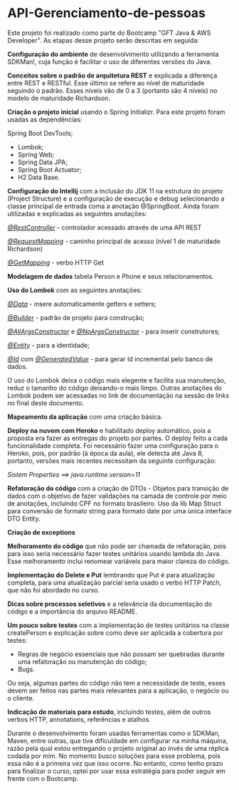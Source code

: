 # API-Gerenciamento-de-pessoas

Este projeto foi realizado como parte do Bootcamp "GFT Java & AWS Developer".
As etapas desse projeto serão descritas em seguida:


**Configuração do ambiente** de desenvolvimento utilizando a ferramenta SDKMan!, cuja função é facilitar o uso de diferentes versões do Java.


**Conceitos sobre o padrão de arquitetura REST** e explicada a diferença entre REST e RESTful. Esse último se refere ao nível de maturidade seguindo o padrão. Esses níveis vão de 0 a 3 (portanto são 4 níveis) no modelo de maturidade Richardson.


**Criação o projeto inicial** usando o Spring Initializr. Para este projeto foram usadas as dependências:

Spring Boot DevTools;
* Lombok;
* Spring Web;
* Spring Data JPA;
* Spring Boot Actuator;
* H2 Data Base.



**Configuração do Intellij** com a inclusão do JDK 11 na estrutura do projeto (Project Structure) e a configuração de execução e debug selecionando a classe principal de entrada coma a anotação @SpringBoot. Ainda foram utilizadas e explicadas as seguintes anotações:

<ins>*@RestController*</ins> - controlador acessado através de uma API REST

<ins>*@RequestMapping*</ins> - caminho principal de acesso (nível 1 de maturidade Richardson)

<ins>*@GetMapping*</ins> - verbo HTTP Get


**Modelagem de dados** tabela Person e Phone e seus relacionamentos.


**Uso do Lombok** com as seguintes anotações:

<ins>*@Data*</ins> - insere automaticamente getters e setters;

<ins>*@Builder*</ins> - padrão de projeto para construção;

<ins>*@AllArgsConstructor*</ins> e <ins>*@NoArgsConstructor*</ins> - para inserir construtores;

<ins>*@Entity*</ins> - para a identidade;

<ins>*@Id*</ins> com <ins>*@GeneratedValue*</ins> - para gerar Id incremental pelo banco de dados.


O uso do Lombok deixa o código mais elegente e facilita sua manutenção, reduz o tamanho do código deixando-o mais limpo. Outras anotações do Lombok podem ser acessadas no link de documentação na sessão de links no final deste documento.


**Mapeamento da aplicação** com uma criação básica.


**Deploy na nuvem com Heroko** e habilitado deploy automático, pois a proposta era fazer as entregas do projeto por partes. O deploy feito a cada funcionalidade completa. Foi necessário fazer uma configuração para o Heroko, pois, por padrão (à época da aula), ele detecta até Java 8, portanto, versões mais recentes necessitam da seguinte configuração:

*Sistem Properties ==> java.runtime.version=11*


**Refatoração do código** com a criação de DTOs - Objetos para transição de dados com o objetivo de fazer validações na camada de controle por meio de anotações, incluindo CPF no formato brasileiro. Uso da lib Map Struct para conversão de formato string para formato date por uma única interface DTO Entity.


**Criação de exceptions**


**Melhoramento do código** que não pode ser chamada de refatoração, pois para isso seria necessário fazer testes unitários usando lambda do Java. Esse melhoramento inclui renomear variáveis para maior clareza do código.


**Implementação do Delete e Put** lembrando que Put é para atualização completa, para uma atualização parcial seria usado o verbo HTTP Patch, que não foi abordado no curso.


**Dicas sobre processos seletivos** e a relevância da documentação do código e a importância do arquivo README.


**Um pouco sobre testes** com a implementação de testes unitários na classe createPerson e explicação sobre como deve ser aplicada a cobertura por testes:

* Regras de negócio essenciais que não possam ser quebradas durante uma refatoração ou manutenção do código;
* Bugs.

Ou seja, algumas partes do código não tem a necessidade de teste, esses devem ser feitos nas partes mais relevantes para a aplicação, o negócio ou o cliente.


**Indicação de materiais para estudo**, incluindo testes, além de outros verbos HTTP, annotations, referências e atalhos.

Durante o desenvolvimento foram usadas ferramentas como o SDKMan, Maven, entre outras, que tive dificuldade em configurar na minha máquina, razão pela qual estou entregando o projeto original ao invés de uma réplica codada por mim. No momento busco soluções para esse problema, pois essa não é a primeira vez que isso ocorre. No entanto, como tenho prazo para finalizar o curso, optei por usar essa estratégia para poder seguir em frente com o Bootcamp.
